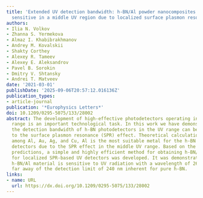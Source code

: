 ```yaml
---
title: 'Extended UV detection bandwidth: h-BN/Al powder nanocomposites photodetectors
  sensitive in a middle UV region due to localized surface plasmon resonance effect'
authors:
- Ilia N. Volkov
- Zhanna S. Yermekova
- Almaz I. Khabibrakhmanov
- Andrey M. Kovalskii
- Shakty Corthey
- Alexey R. Tameev
- Alexey E. Aleksandrov
- Pavel B. Sorokin
- Dmitry V. Shtansky
- Andrei T. Matveev
date: '2021-03-01'
publishDate: '2025-09-06T20:57:12.016136Z'
publication_types:
- article-journal
publication: '*Europhysics Letters*'
doi: 10.1209/0295-5075/133/28002
abstract: The development of high-effective photodetectors operating in a wide spectral
  range is an important technological task. In this work we have demonstrated that
  the detection bandwidth of h-BN photodetectors in the UV range can be extended due
  to the surface plasmon resonance (SPR) effect. Theoretical calculations showed that,
  among Al, Au, Ag, and Cu, Al is the most suitable metal for the h-BN UV sensible
  detectors due to the SPR effect in the middle UV range. Based on the theoretical
  predictions, a simple and highly efficient method for obtaining h-BN/Al nanocomposites
  for localized SPR-based UV detectors was developed. It was demonstrated that the
  h-BN/Al material is sensitive to UV radiation with a wavelength of 266 nm that is
  far away of the detection limit of 240 nm inherent for pure h-BN.
links:
- name: URL
  url: https://dx.doi.org/10.1209/0295-5075/133/28002
---
```

